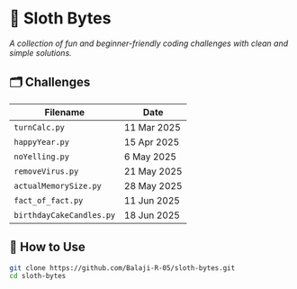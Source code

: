 # 🦥 Sloth Bytes

*A collection of fun and beginner-friendly coding challenges with clean and simple solutions.*


## 🗂️ Challenges

| Filename                  | Date         |
|---------------------------|--------------|
| `turnCalc.py`             | 11 Mar 2025  |
| `happyYear.py`            | 15 Apr 2025  |
| `noYelling.py`            | 6 May 2025   |
| `removeVirus.py`          | 21 May 2025  |
| `actualMemorySize.py`     | 28 May 2025  |
| `fact_of_fact.py`         | 11 Jun 2025  |
| `birthdayCakeCandles.py`  | 18 Jun 2025  |


<!-- ## 💡 Why "Sloth Bytes"?

Just like a sloth takes its time but never misses a branch, this repo celebrates writing **slow, thoughtful, and correct** code — one byte at a time.

--- -->

## 🚀 How to Use

```sh
git clone https://github.com/Balaji-R-05/sloth-bytes.git
cd sloth-bytes
```